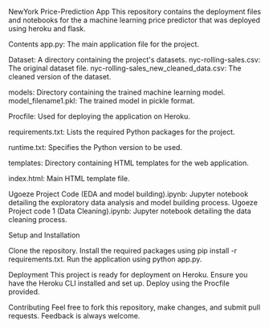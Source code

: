 NewYork Price-Prediction App
This repository contains the deployment files and notebooks for the a machine learning price predictor that was deployed using heroku and flask.

Contents
app.py: The main application file for the project.

Dataset: A directory containing the project's datasets.
nyc-rolling-sales.csv: The original dataset file.
nyc-rolling-sales_new_cleaned_data.csv: The cleaned version of the dataset.

models: Directory containing the trained machine learning model.
model_filename1.pkl: The trained model in pickle format.

Procfile: Used for deploying the application on Heroku.

requirements.txt: Lists the required Python packages for the project.

runtime.txt: Specifies the Python version to be used.

templates: Directory containing HTML templates for the web application.

index.html: Main HTML template file.

Ugoeze Project Code (EDA and model building).ipynb: Jupyter notebook detailing the exploratory data analysis and model building process.
Ugoeze Project code 1 (Data Cleaning).ipynb: Jupyter notebook detailing the data cleaning process.

Setup and Installation

Clone the repository.
Install the required packages using pip install -r requirements.txt.
Run the application using python app.py.

Deployment
This project is ready for deployment on Heroku. Ensure you have the Heroku CLI installed and set up. Deploy using the Procfile provided.

Contributing
Feel free to fork this repository, make changes, and submit pull requests. Feedback is always welcome.
